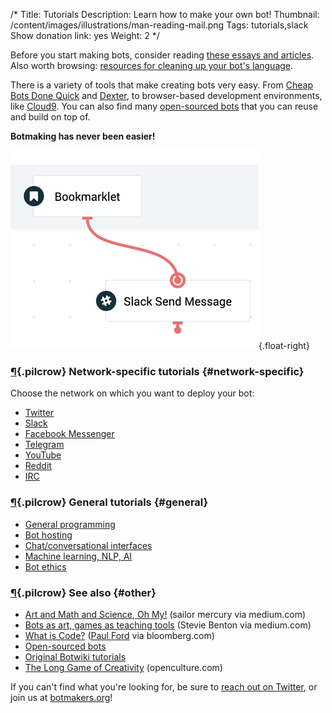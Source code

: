 /*
Title: Tutorials
Description: Learn how to make your own bot!
Thumbnail: /content/images/illustrations/man-reading-mail.png
Tags: tutorials,slack
Show donation link: yes
Weight: 2
*/

<div class="note">
  <p>Before you start making bots, consider reading <a href="/bot-ethics">these essays and articles</a>. Also worth browsing: <a href="/resources/libraries-frameworks/#language">resources for cleaning up your bot's language</a>.
  </p>
</div>


There is a variety of tools that make creating bots very easy. From [Cheap Bots Done Quick](http://cheapbotsdonequick.com/) and [Dexter](https://rundexter.com/), to browser-based development environments, like [Cloud9](https://c9.io/). You can also find many [open-sourced bots](/tag/opensource) that you can reuse and build on top of.

**Botmaking has never been easier!**

[![Making Bots with Dexter](/content/tutorials/images/making-bots-dexter.png)](https://twitter.com/fourtonfish/status/664130256266264576){.float-right}

### [¶](#network-specific){.pilcrow} Network-specific tutorials {#network-specific}

Choose the network on which you want to deploy your bot:

- [Twitter](/tutorials/twitterbots)
- [Slack](/tutorials/slackbots)
- [Facebook Messenger](/tutorials/facebook-messenger-bots)
- [Telegram](/tutorials/telegram-bots)
- [YouTube](/tutorials/youtube-bots)
- [Reddit](/tutorials/redditbots)
- [IRC](/tutorials/irc-bots)

### [¶](#general){.pilcrow} General tutorials {#general}

- [General programming](/tutorials/general-programming)
- [Bot hosting](/tutorials/bot-hosting)
- [Chat/conversational interfaces](/tutorials/chat)
- [Machine learning, NLP, AI](/tutorials/machine-learning-nlp-ai)
- [Bot ethics](/bot-ethics)

### [¶](#other){.pilcrow} See also {#other}

- [Art and Math and Science, Oh My!](https://medium.com/@sailorhg/art-and-math-and-science-oh-my-f1dc4ebb3223) (sailor mercury via medium.com)
- [Bots as art, games as teaching tools](https://medium.com/mozilla-festival/bots-as-art-games-as-teaching-tools-d4593e8f7b73) (Stevie Benton via medium.com)
- [What is Code?](http://www.bloomberg.com/graphics/2015-paul-ford-what-is-code/) ([Paul Ford](https://twitter.com/ftrain) via bloomberg.com)
- [Open-sourced bots](/tag/bot+opensource)
- [Original Botwiki tutorials](/tag/tutorial+botwiki-original)
- [The Long Game of Creativity](http://www.openculture.com/2015/04/the-long-game-of-creativity.html) (openculture.com)

If you can't find what you're looking for, be sure to [reach out on Twitter](https://twitter.com/botwikidotorg), or join us at [botmakers.org](https://botmakers.org/)!
